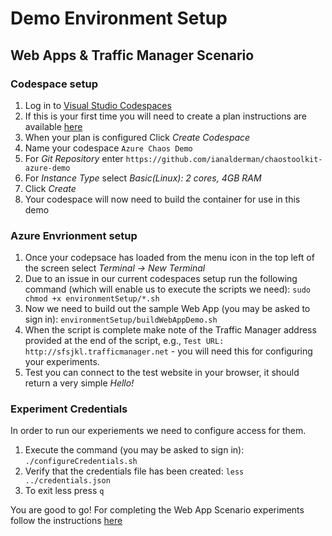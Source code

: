 # Demo Environment Setup #

## Web Apps & Traffic Manager Scenario ##

### Codespace setup ###

1. Log in to [Visual Studio Codespaces](https://online.visualstudio.com/login)
2. If this is your first time you will need to create a plan instructions are available [here](https://docs.microsoft.com/en-us/visualstudio/codespaces/quickstarts/browser)
3. When your plan is configured Click *Create Codespace*
4. Name your codespace `Azure Chaos Demo`
5. For *Git Repository* enter `https://github.com/ianalderman/chaostoolkit-azure-demo`
6. For *Instance Type* select *Basic(Linux): 2 cores, 4GB RAM*
7. Click *Create*
8. Your codespace will now need to build the container for use in this demo

### Azure Envrionment setup ###

1. Once your codepsace has loaded from the menu icon in the top left of the screen select *Terminal -> New Terminal*
2. Due to an issue in our current codespaces setup run the following command (which will enable us to execute the scripts we need): 
`sudo chmod +x environmentSetup/*.sh`
3. Now we need to build out the sample Web App (you may be asked to sign in):
`
environmentSetup/buildWebAppDemo.sh
`
4. When the script is complete make note of the Traffic Manager address provided at the end of the script, e.g., `Test URL: http://sfsjkl.trafficmanager.net` - you will need this for configuring your experiments.
5. Test you can connect to the test website in your browser, it should return a very simple *Hello!*

### Experiment Credentials ###

In order to run our experiements we need to configure access for them.

1. Execute the command (you may be asked to sign in): `./configureCredentials.sh`
2. Verify that the credentials file has been created: `less ../credentials.json`
3. To exit less press `q`

You are good to go!  For completing the Web App Scenario experiments follow the instructions [here](https://github.com/ianalderman/chaostoolkit-azure-demo/blob/master/experiments/webApps/configureExperiments.sh)

